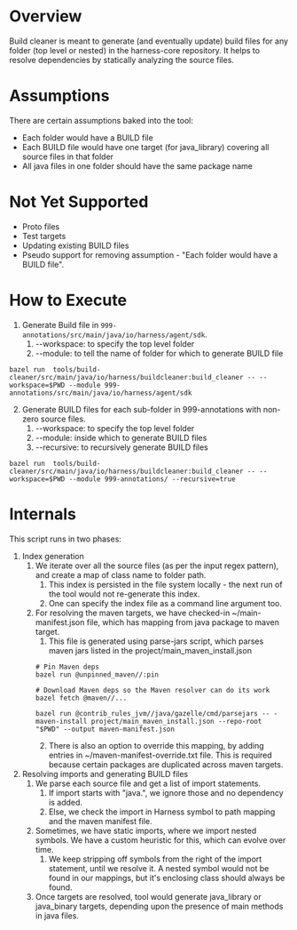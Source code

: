 # Overview

Build cleaner is meant to generate (and eventually update) build files for any folder (top level or nested) in the
harness-core repository. It helps to resolve dependencies by statically analyzing the source files.

# Assumptions

There are certain assumptions baked into the tool:

* Each folder would have a BUILD file
* Each BUILD file would have one target (for java_library) covering all source files in that folder
* All java files in one folder should have the same package name

# Not Yet Supported

* Proto files
* Test targets
* Updating existing BUILD files
* Pseudo support for removing assumption - "Each folder would have a BUILD file".

# How to Execute

1) Generate Build file in `999-annotations/src/main/java/io/harness/agent/sdk`.
    1) --workspace: to specify the top level folder
    2) --module: to tell the name of folder for which to generate BUILD file

```
bazel run  tools/build-cleaner/src/main/java/io/harness/buildcleaner:build_cleaner -- --workspace=$PWD --module 999-annotations/src/main/java/io/harness/agent/sdk
```

2) Generate BUILD files for each sub-folder in 999-annotations with non-zero source files.
    1) --workspace: to specify the top level folder
    2) --module: inside which to generate BUILD files
    3) --recursive: to recursively generate BUILD files

```
bazel run  tools/build-cleaner/src/main/java/io/harness/buildcleaner:build_cleaner -- --workspace=$PWD --module 999-annotations/ --recursive=true
```

# Internals

This script runs in two phases:

1) Index generation
    1) We iterate over all the source files (as per the input regex pattern), and create a map of class name to folder
       path.
        1) This index is persisted in the file system locally - the next run of the tool would not re-generate this
           index.
        2) One can specify the index file as a command line argument too.
    2) For resolving the maven targets, we have checked-in ~/main-manifest.json file, which has mapping from java
       package to maven target.
        1) This file is generated using parse-jars script, which parses maven jars listed in the
       project/main_maven_install.json
       ```
       # Pin Maven deps
       bazel run @unpinned_maven//:pin
       
       # Download Maven deps so the Maven resolver can do its work
       bazel fetch @maven//...
       
       bazel run @contrib_rules_jvm//java/gazelle/cmd/parsejars -- -maven-install project/main_maven_install.json --repo-root "$PWD" --output maven-manifest.json

       ```
        2) There is also an option to override this mapping, by adding entries in ~/maven-manifest-override.txt file.
           This is required because certain packages are duplicated across maven targets.
2) Resolving imports and generating BUILD files
    1) We parse each source file and get a list of import statements.
        1) If import starts with "java.", we ignore those and no dependency is added.
        2) Else, we check the import in Harness symbol to path mapping and the maven manifest file.
    2) Sometimes, we have static imports, where we import nested symbols. We have a custom heuristic for this, which can
       evolve over time.
        1) We keep stripping off symbols from the right of the import statement, until we resolve it. A nested symbol
           would not be found in our mappings, but it's enclosing class should always be found.
    3) Once targets are resolved, tool would generate java_library or java_binary targets, depending upon the presence
       of main methods in java files.